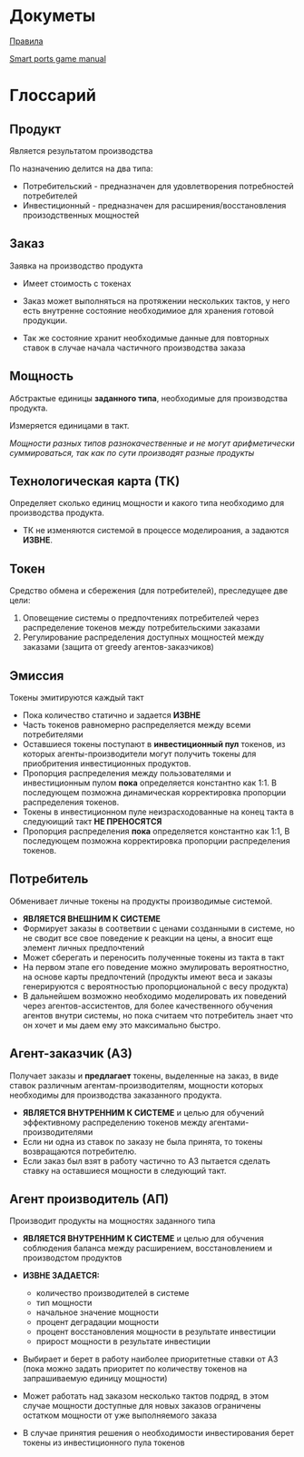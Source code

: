 # Докуметы

[Правила](/docs/game-rules.md)

[Smart ports game manual](/docs/smart-ports-manual-strategy-and-roadmap.pdf)

# Глоссарий

## Продукт

Является результатом производства

По назначению делится на два типа:

- Потребительский - предназначен для удовлетворения потребностей потребителей
- Инвестиционный - предназначен для расширения/восстановления произодственных мощностей

## Заказ

Заявка на производство продукта

- Имеет стоимость с токенах

- Заказ может выполняться на протяжении нескольких тактов, у него есть внутренне состояние необходимиое для хранения готовой продукции.
- Так же состояние хранит необходимые данные для повторных ставок в случае начала частичного производства заказа

## Мощность

Абстрактые единицы **заданного типа**, необходимые для производства продукта.

Измеряется единицами в такт.

_Мощности разных типов разнокачественные и не могут арифметически суммироваться, так как по сути производят разные продукты_

## Технологическая карта (ТК)

Определяет сколько единиц мощности и какого типа необходимо для производства продукта.

- ТК не изменяются системой в процессе моделироания, а задаются **ИЗВНЕ**.

## Токен

Средство обмена и сбережения (для потребителей), преследущее две цели:

1. Оповещение системы о предпочтениях потребителей через распределение токенов между потребительскими заказами
2. Регулирование распределения доступных мощностей между заказами (защита от greedy агентов-заказчиков)

## Эмиссия

Токены эмитируются каждый такт

- Пока количество статично и задается **ИЗВНЕ**
- Часть токенов равномерно распределяется между всеми потребителями
- Оставшиеся токены поступают в **инвестиционный пул** токенов, из которых агенты-производители могут получить токены для приобритения инвестиционных продуктов.
- Пропорция распределения между пользователями и инвестиционным пулом **пока** определяется константно как 1:1. В последующем позможна динамическая корректировка пропорции распределения токенов.
- Токены в инвестиционном пуле неизрасходованные на конец такта в следуюищий такт **НЕ ПРЕНОСЯТСЯ**
- Пропорция распределения **пока** определяется константно как 1:1, В последующем позможна корректировка пропорции распределения токенов.

## Потребитель

Обменивает личные токены на продукты производимые системой.

- **ЯВЛЯЕТСЯ ВНЕШНИМ К СИСТЕМЕ**
- Формирует заказы в соответвии с ценами созданными в системе, но не сводит все свое поведение к реакции на цены, а вносит еще элемент личных предпочтений
- Может сберегать и переносить полученные токены из такта в такт
- На первом этапе его поведение можно эмулировать вероятностно, на основе карты предпочтений (продукты имеют веса и заказы генерируются с вероятностью пропорциональной с весу продукта)
- В дальнейшем возможно необходимо моделировать их поведений через агентов-ассистентов, для более качественного обучения агентов внутри системы, но пока считаем что потребитель знает что он хочет и мы даем ему это максимально быстро.

## Агент-заказчик (АЗ)

Получает заказы и **предлагает** токены, выделенные на заказ, в виде ставок различным агентам-производителям, мощности которых необходимы для производства заказанного продукта.

- **ЯВЛЯЕТСЯ ВНУТРЕННИМ К СИСТЕМЕ** и целью для обучений эффективному распределению токенов между агентами-производителями
- Если ни одна из ставок по заказу не была принята, то токены возвращаются потребителю.
- Если заказ был взят в работу частично то АЗ пытается сделать ставку на оставшиеся мощности в следующий такт.

## Агент производитель (АП)

Производит продукты на мощностях заданного типа

- **ЯВЛЯЕТСЯ ВНУТРЕННИМ К СИСТЕМЕ** и целью для обучения соблюдения баланса между расширением, восстановлением и производстом продуктов
- **ИЗВНЕ ЗАДАЕТСЯ:**

  - количество производителей в системе
  - тип мощности
  - начальное значение мощности
  - процент деградации мощности
  - процент восстановления мощности в результате инвестиции
  - прирост мощности в результате инвестиции

- Выбирает и берет в работу наиболее приоритетные ставки от АЗ (пока можно задать приоритет по количеству токенов на запрашиваемую единицу мощности)
- Может работать над заказом несколько тактов подряд, в этом случае мощности доступные для новых заказов ограничены остатком мощности от уже выполняемого заказа
- В случае принятия решения о необходимости инвестирования берет токены из инвестиционного пула токенов
